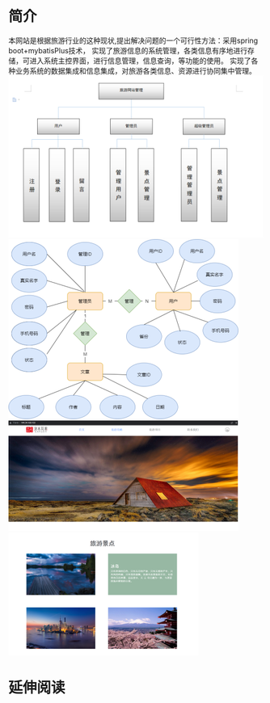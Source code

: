 # 简介
本网站是根据旅游行业的这种现状,提出解决问题的一个可行性方法：采用spring boot+mybatisPlus技术，
实现了旅游信息的系统管理，各类信息有序地进行存储，可进入系统主控界面，进行信息管理，信息查询，等功能的使用。
实现了各种业务系统的数据集成和信息集成，对旅游各类信息、资源进行协同集中管理。
![img_2.png](img_2.png)
![img_3.png](img_3.png)
![img_4.png](img_4.png)
![img_5.png](img_5.png)
# 延伸阅读

